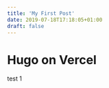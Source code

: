 ```yaml
---
title: 'My First Post'
date: 2019-07-18T17:18:05+01:00
draft: false
---
```


# Hugo on Vercel

test 1
